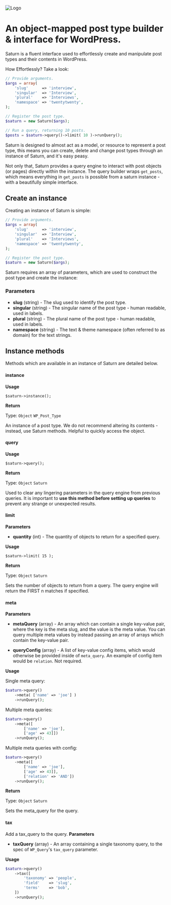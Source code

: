 
![Logo](https://joemoses.dev/saturn-logo.png)
# An object-mapped post type builder &amp; interface for WordPress.

Saturn is a fluent interface used to effortlessly create and manipulate post types and their contents in WordPress.

How Effortlessly? Take a look:

```php
// Provide arguments.
$args = array(
    'slug'      => 'interview',
    'singular'  => 'Interview',
    'plural'    => 'Interviews',
    'namespace' => 'twentytwenty',
);

// Register the post type.
$saturn = new Saturn($args);

// Run a query, returning 10 posts.
$posts = $saturn->query()->limit( 10 )->runQuery();
```

Saturn is designed to almost act as a model, or resource to represent a post type, this means you can create,
 delete and change post types through an instance of Saturn, and it's easy peasy.
 
Not only that, Saturn provides a query engine to interact with post objects (or pages) directly within the instance. 
The query builder wraps `get_posts`, which means everything in `get_posts` is possible from a saturn instance - with 
a beautifully simple interface. 

## Create an instance
Creating an instance of Saturn is simple:
```php
// Provide arguments.
$args = array(
    'slug'      => 'interview',
    'singular'  => 'Interview',
    'plural'    => 'Interviews',
    'namespace' => 'twentytwenty',
);

// Register the post type.
$saturn = new Saturn($args);
```

Saturn requires an array of parameters, which are used to construct the post type and create the instance:

### Parameters
- **slug** (string) - The slug used to identify the post type.
- **singular**  (string) - The singular name of the post type - human readable, used in labels.
- **plural**  (string) - The plural name of the post type - human readable, used in labels.
- **namespace** (string) - The text & theme namespace (often referred to as domain) for the text strings.

## Instance methods
Methods which are available in an instance of Saturn are detailed below.

#### instance

**Usage** 

`$saturn->instance();`

**Return** 

Type: `Object` `WP_Post_Type`

An instance of a post type. We do not recommend altering its contents - instead, use Saturn methods. Helpful to quickly 
access the object.


#### query

**Usage** 

`$saturn->query();`

**Return** 

Type: `Object` `Saturn`

Used to clear any lingering parameters in the query engine from previous queries. It is important to **use this method
before setting up queries** to prevent any strange or unexpected results.

#### limit

**Parameters** 
- **quantity** (int) - The quantity of objects to return for a specified query.

**Usage** 

`$saturn->limit( 15 );`

**Return** 

Type: `Object` `Saturn`

Sets the number of objects to return from a query. The query engine will return the FIRST n matches if specified.


#### meta

**Parameters** 
- **metaQuery** (array) - An array which can contain a single key-value pair, where the key is the meta slug, and the 
value is the meta value. You can query multiple meta values by instead passing an array of arrays which contain the 
key-value pair.

- **queryConfig** (array) - A list of key-value config items, which would otherwise be provided inside of `meta_query`.
An example of config item would be `relation`. Not required.

**Usage** 

Single meta query:
```php
$saturn->query()
    ->meta( ['name' => 'joe'] )
    ->runQuery();
```


Multiple meta queries:
```php
$saturn->query()
    ->meta([
        ['name' => 'joe'],
        ['age' => 43]])
    ->runQuery();
```

Multiple meta queries with config:
```php
$saturn->query()
    ->meta([
        ['name' => 'joe'],
        ['age' => 43]],
        ['relation' => 'AND'])
    ->runQuery();
```

**Return** 

Type: `Object` `Saturn`

Sets the meta_query for the query.

#### tax

Add a tax_query to the query.
**Parameters** 
- **taxQuery** (array) - An array containing a single taxonomy query, to the spec of `WP_Query`'s `tax_query` parameter.

**Usage** 
```php
$saturn->query()
    ->tax([
        'taxonomy' => 'people',
        'field'    => 'slug',
        'terms'    => 'bob',
    ])
    ->runQuery();
```